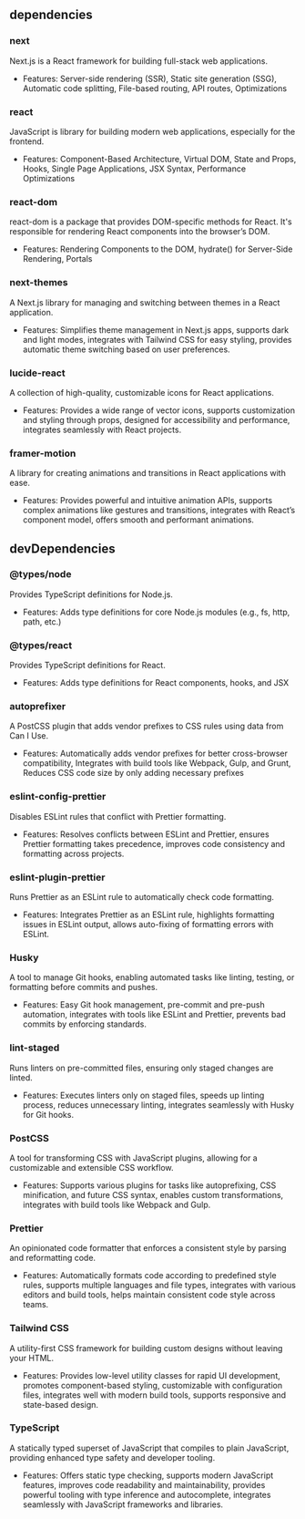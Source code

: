 ## dependencies

### next

Next.js is a React framework for building full-stack web applications.

-   Features: Server-side rendering (SSR), Static site generation (SSG), Automatic code splitting, File-based routing, API routes, Optimizations

### react

JavaScript is library for building modern web applications, especially for the frontend.

-   Features: Component-Based Architecture, Virtual DOM, State and Props, Hooks, Single Page Applications, JSX Syntax, Performance Optimizations

### react-dom

react-dom is a package that provides DOM-specific methods for React. It's responsible for rendering React components into the browser’s DOM.

-   Features: Rendering Components to the DOM, hydrate() for Server-Side Rendering, Portals

### next-themes

A Next.js library for managing and switching between themes in a React application.

-   Features: Simplifies theme management in Next.js apps, supports dark and light modes, integrates with Tailwind CSS for easy styling, provides automatic theme switching based on user preferences.

### lucide-react

A collection of high-quality, customizable icons for React applications.

-   Features: Provides a wide range of vector icons, supports customization and styling through props, designed for accessibility and performance, integrates seamlessly with React projects.

### framer-motion

A library for creating animations and transitions in React applications with ease.

-   Features: Provides powerful and intuitive animation APIs, supports complex animations like gestures and transitions, integrates with React’s component model, offers smooth and performant animations.

## devDependencies

### @types/node

Provides TypeScript definitions for Node.js.

-   Features: Adds type definitions for core Node.js modules (e.g., fs, http, path, etc.)

### @types/react

Provides TypeScript definitions for React.

-   Features: Adds type definitions for React components, hooks, and JSX

### autoprefixer

A PostCSS plugin that adds vendor prefixes to CSS rules using data from Can I Use.

-   Features: Automatically adds vendor prefixes for better cross-browser compatibility, Integrates with build tools like Webpack, Gulp, and Grunt, Reduces CSS code size by only adding necessary prefixes

### eslint-config-prettier

Disables ESLint rules that conflict with Prettier formatting.

-   Features: Resolves conflicts between ESLint and Prettier, ensures Prettier formatting takes precedence, improves code consistency and formatting across projects.

### eslint-plugin-prettier

Runs Prettier as an ESLint rule to automatically check code formatting.

-   Features: Integrates Prettier as an ESLint rule, highlights formatting issues in ESLint output, allows auto-fixing of formatting errors with ESLint.

### Husky

A tool to manage Git hooks, enabling automated tasks like linting, testing, or formatting before commits and pushes.

-   Features: Easy Git hook management, pre-commit and pre-push automation, integrates with tools like ESLint and Prettier, prevents bad commits by enforcing standards.

### lint-staged

Runs linters on pre-committed files, ensuring only staged changes are linted.

-   Features: Executes linters only on staged files, speeds up linting process, reduces unnecessary linting, integrates seamlessly with Husky for Git hooks.

### PostCSS

A tool for transforming CSS with JavaScript plugins, allowing for a customizable and extensible CSS workflow.

-   Features: Supports various plugins for tasks like autoprefixing, CSS minification, and future CSS syntax, enables custom transformations, integrates with build tools like Webpack and Gulp.

### Prettier

An opinionated code formatter that enforces a consistent style by parsing and reformatting code.

-   Features: Automatically formats code according to predefined style rules, supports multiple languages and file types, integrates with various editors and build tools, helps maintain consistent code style across teams.

### Tailwind CSS

A utility-first CSS framework for building custom designs without leaving your HTML.

-   Features: Provides low-level utility classes for rapid UI development, promotes component-based styling, customizable with configuration files, integrates well with modern build tools, supports responsive and state-based design.

### TypeScript

A statically typed superset of JavaScript that compiles to plain JavaScript, providing enhanced type safety and developer tooling.

-   Features: Offers static type checking, supports modern JavaScript features, improves code readability and maintainability, provides powerful tooling with type inference and autocomplete, integrates seamlessly with JavaScript frameworks and libraries.
